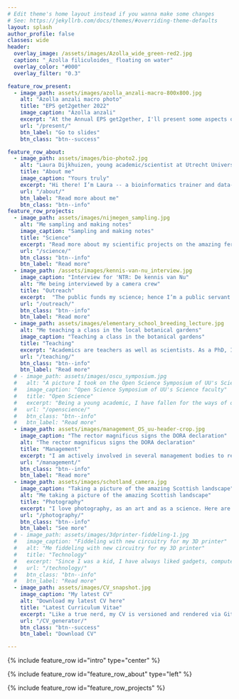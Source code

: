 ```yaml
---
# Edit theme's home layout instead if you wanna make some changes
# See: https://jekyllrb.com/docs/themes/#overriding-theme-defaults
layout: splash
author_profile: false
classes: wide
header:
  overlay_image: /assets/images/Azolla_wide_green-red2.jpg
  caption: "_Azolla filiculoides_ floating on water" 
  overlay_color: "#000"
  overlay_filter: "0.3"

feature_row_present:
  - image_path: assets/images/azolla_anzali-macro-800x800.jpg
    alt: "Azolla anzali macro photo"
    title: "EPS get2gether 2022"
    image_caption: "Azolla anzali"
    excerpt: "At the Annual EPS get2gether, I'll present some aspects of my PhD project. My slides are available online during the meeting. Feel free to approach me at any time online or offline about the content of my talk. Partners & Passengers: endophytic microbes persistently present in the genus Azolla revealed by comparative metagenomics"
    url: "/present/"
    btn_label: "Go to slides"
    btn_class: "btn--success"

feature_row_about:
  - image_path: assets/images/bio-photo2.jpg
    alt: "Laura Dijkhuizen, young academic/scientist at Utrecht University"
    title: "About me"
    image_caption: "Yours truly"
    excerpt: "Hi there! I’m Laura -- a bioinformatics trainer and data‐driven researcher passionate about plant symbiosis and reproducible science. Here you’ll find my R&D projects, teaching materials, and outreach highlights. Feel free to explore and drop me a line if you’d like to collaborate or learn more!"
    url: "/about/"
    btn_label: "Read more about me"
    btn_class: "btn--info"
feature_row_projects:
  - image_path: assets/images/nijmegen_sampling.jpg
    alt: "Me sampling and making notes"
    image_caption: "Sampling and making notes"
    title: "Science"
    excerpt: "Read more about my scientific projects on the amazing fern _Azolla_. Scientific projects include metagenomics, fern physiology and phylogeny."
    url: "/science/"
    btn_class: "btn--info"
    btn_label: "Read more"
  - image_path: /assets/images/kennis-van-nu_interview.jpg
    image_caption: "Interview for 'NTR: De kennis van Nu"
    alt: "Me being interviewed by a camera crew"
    title: "Outreach"
    excerpt:  "The public funds my science; hence I’m a public servant. I try to help out in educative and outreach activities whenever I can to give back and communicate the science I'm involved in."
    url: "/outreach/"
    btn_class: "btn--info"
    btn_label: "Read more"
  - image_path: assets/images/elementary_school_breeding_lecture.jpg
    alt: "Me teaching a class in the local botanical gardens"
    image_caption: "Teaching a class in the botanical gardens"
    title: "Teaching"
    excerpt: "Academics are teachers as well as scientists. As a PhD, I have been granted extra time to work on my teaching skills. With this time, I aim to be certified with a 'basic teaching qualification' at the end of my PhD."
    url: "/teaching/"
    btn_class: "btn--info"
    btn_label: "Read more"
  # - image_path: assets/images/oscu_symposium.jpg
  #   alt: "A picture I took on the Open Science Symposium of UU's Science faculty in 2019"
  #   image_caption: "Open Science Symposium of UU's Science faculty"
  #   title: "Open Science"
  #   excerpt: "Being a young academic, I have fallen for the ways of open science. Here I document some of my attempts to make my science as open as I can."
  #   url: "/openscience/"
  #   btn_class: "btn--info"
  #   btn_label: "Read more"
  - image_path: assets/images/management_OS_uu-header-crop.jpg
    image_caption: "The rector magnificus signs the DORA declaration"
    alt: "The rector magnificus signs the DORA declaration"
    title: "Management"
    excerpt: "I am actively involved in several management bodies to represent fellow PhDs and practice my leadership skills. These management bodies include the Graduate School of Life Sciences and the Open Science programme, both here at UU."
    url: "/management/"
    btn_class: "btn--info"
    btn_label: "Read more"
  - image_path: assets/images/schotland_camera.jpg
    image_caption: "Taking a picture of the amazing Scottish landscape"
    alt: "Me taking a picture of the amazing Scottish landscape"
    title: "Photography"
    excerpt: "I love photography, as an art and as a science. Here are some examples of my photos, mostly macro's of plants and landscapes of travelling."
    url: "/photography/"
    btn_class: "btn--info"
    btn_label: "See more"
  # - image_path: assets/images/3dprinter-fiddeling-1.jpg
  #   image_caption: "Fiddeling with new circuitry for my 3D printer"
  #   alt: "Me fiddeling with new circuitry for my 3D printer"
  #   title: "Technology"
  #   excerpt: "Since I was a kid, I have always liked gadgets, computers and electronics. Here I talk more about 3D printing, Linux/BASH, and bioinformatics."
  #   url: "/technology/"
  #   btn_class: "btn--info"
  #   btn_label: "Read more"
  - image_path: assets/images/CV_snapshot.jpg
    image_caption: "My latest CV"
    alt: "Download my latest CV here"
    title: "Latest Curriculum Vitae"
    excerpt: "Like a true nerd, my CV is versioned and rendered via GitHub actions. Download it here! And fellow-nerds can find the source code [here](https://github.com/lauralwd/CV_generator)"
    url: "/CV_generator/"
    btn_class: "btn--success"
    btn_label: "Download CV"

---
```


{% include feature_row id="intro" type="center" %}

{% include feature_row id="feature_row_about" type="left" %}

{% include feature_row id="feature_row_projects" %}



